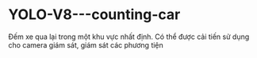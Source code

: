 # YOLO-V8---counting-car
Đếm xe qua lại trong một khu vực nhất định.
Có thể được cải tiến sử dụng cho camera giám sát, giám sát các phương tiện
